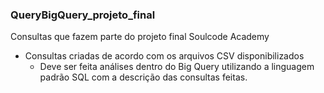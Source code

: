 ### QueryBigQuery_projeto_final
Consultas que fazem parte do projeto final Soulcode Academy

- Consultas criadas de acordo com os arquivos CSV disponibilizados 
  * Deve ser feita análises dentro do Big Query utilizando a linguagem padrão SQL com a descrição das consultas feitas.
